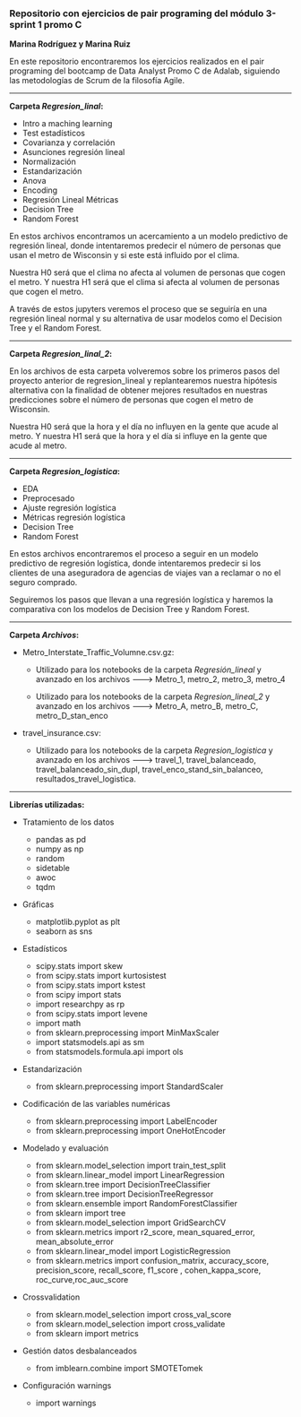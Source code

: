 
### Repositorio con ejercicios de pair programing del módulo 3-sprint 1 promo C 

**Marina Rodríguez y Marina Ruiz**

En este repositorio encontraremos los ejercicios realizados en el pair programing del bootcamp de Data Analyst Promo C de Adalab, siguiendo las metodologías de Scrum de la filosofía Agile.

---

**Carpeta *Regresion_linal*:**

- Intro a maching learning
- Test estadísticos
- Covarianza y correlación
- Asunciones regresión lineal 
- Normalización
- Estandarización
- Anova
- Encoding
- Regresión Lineal Métricas
- Decision Tree
- Random Forest

En estos archivos encontramos un acercamiento a un modelo predictivo de regresión lineal, donde intentaremos predecir el número de personas que usan el metro de Wisconsin y si este está influido por el clima.

Nuestra H0 será que el clima no afecta al volumen de personas que cogen el metro.
Y nuestra H1 será que el clima si afecta al volumen de personas que cogen el metro.

A través de estos jupyters veremos el proceso que se seguiría en una regresión lineal normal y su alternativa de usar modelos como el Decision Tree y el Random Forest. 

---

**Carpeta *Regresion_linal_2*:**

En los archivos de esta carpeta volveremos sobre los primeros pasos del proyecto anterior de regresion_lineal y replantearemos nuestra hipótesis alternativa con la finalidad de obtener mejores resultados en nuestras predicciones sobre el número de personas que cogen el metro de Wisconsin.

Nuestra H0 será que la hora y el día no influyen en la gente que acude al metro.
Y nuestra H1 será que la hora y el día si influye en la gente que acude al metro.

---

**Carpeta *Regresion_logistica*:**

- EDA
- Preprocesado
- Ajuste regresión logística
- Métricas regresión logística
- Decision Tree
- Random Forest

En estos archivos encontraremos el proceso a seguir en un modelo predictivo de regresión logística, donde intentaremos predecir si los clientes de una aseguradora de agencias de viajes van a reclamar o no el seguro comprado.

Seguiremos los pasos que llevan a una regresión logística y haremos la comparativa con los modelos de Decision Tree y Random Forest.

---

**Carpeta *Archivos*:**

- Metro_Interstate_Traffic_Volumne.csv.gz:

    - Utilizado para los notebooks de la carpeta *Regresión_lineal*  y avanzado en los archivos ---> Metro_1, metro_2, metro_3, metro_4

    - Utilizado para los notebooks de la carpeta *Regresion_lineal_2*  y avanzado en los archivos ---> Metro_A, metro_B, metro_C, metro_D_stan_enco

- travel_insurance.csv:

    - Utilizado para los notebooks de la carpeta *Regresion_logistica* y avanzado en los archivos ---> travel_1, travel_balanceado, travel_balanceado_sin_dupl, travel_enco_stand_sin_balanceo, resultados_travel_logistica.


---


**Librerías utilizadas:**

- Tratamiento de los datos
    - pandas as pd
    - numpy as np
    - random 
    - sidetable 
    - awoc
    - tqdm

- Gráficas
    - matplotlib.pyplot as plt
    - seaborn as sns

- Estadísticos
    - scipy.stats import skew
    - from scipy.stats import kurtosistest
    - from scipy.stats import kstest
    - from scipy import stats
    - import researchpy as rp
    - from scipy.stats import levene
    - import math 
    - from sklearn.preprocessing import MinMaxScaler
    - import statsmodels.api as sm
    - from statsmodels.formula.api import ols

- Estandarización
    - from sklearn.preprocessing import StandardScaler

- Codificación de las variables numéricas
    - from sklearn.preprocessing import LabelEncoder 
    - from sklearn.preprocessing import OneHotEncoder 

- Modelado y evaluación
    - from sklearn.model_selection import train_test_split
    - from sklearn.linear_model import LinearRegression
    - from sklearn.tree import DecisionTreeClassifier
    - from sklearn.tree import DecisionTreeRegressor
    - from sklearn.ensemble import RandomForestClassifier
    - from sklearn import tree
    - from sklearn.model_selection import GridSearchCV
    - from sklearn.metrics import r2_score, mean_squared_error, mean_absolute_error
    - from sklearn.linear_model import LogisticRegression
    - from sklearn.metrics import confusion_matrix, accuracy_score, precision_score, recall_score, f1_score , cohen_kappa_score, roc_curve,roc_auc_score

- Crossvalidation
    - from sklearn.model_selection import cross_val_score
    - from sklearn.model_selection import cross_validate
    - from sklearn import metrics

- Gestión datos desbalanceados
    - from imblearn.combine import SMOTETomek

- Configuración warnings
    - import warnings

